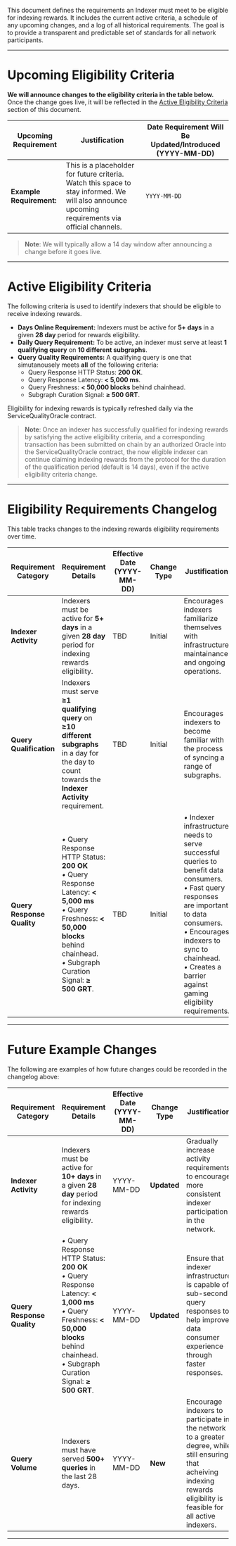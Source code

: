 This document defines the requirements an Indexer must meet to be eligible for indexing rewards. It includes the current active criteria, a schedule of any upcoming changes, and a log of all historical requirements. The goal is to provide a transparent and predictable set of standards for all network participants.

---

# Upcoming Eligibility Criteria

**We will announce changes to the eligibility criteria in the table below.** Once the change goes live, it will be reflected in the [Active Eligibility Criteria](https://github.com/graphprotocol/service-quality-oracle/blob/main/ELIGIBILITY_CRITERIA.md#active-eligibility-criteria) section of this document.

| Upcoming Requirement | Justification | Date Requirement Will Be Updated/Introduced (YYYY-MM-DD) |
|----------------------|---------------|----------------------------------------------------------|
| **Example Requirement:** | This is a placeholder for future criteria. Watch this space to stay informed. We will also announce upcoming requirements via official channels. | `YYYY-MM-DD` |

> **Note**:
> We will typically allow a 14 day window after announcing a change before it goes live.

---

# Active Eligibility Criteria

The following criteria is used to identify indexers that should be eligible to receive indexing rewards.

- **Days Online Requirement:** Indexers must be active for **5+ days** in a given **28 day** period for rewards eligibility.
- **Daily Query Requirement:** To be active, an indexer must serve at least **1 qualifying query** on **10 different subgraphs**.
- **Query Quality Requirements:** A qualifying query is one that simutanousely meets **all** of the following criteria:
  - Query Response HTTP Status: **200 OK**.
  - Query Response Latency: **< 5,000 ms**.
  - Query Freshness: **< 50,000 blocks** behind chainhead.
  - Subgraph Curation Signal: **≥ 500 GRT**.

Eligibility for indexing rewards is typically refreshed daily via the ServiceQualityOracle contract.

> **Note**:
> Once an indexer has successfully qualified for indexing rewards by satisfying the active eligibility criteria, and a corresponding transaction has been submitted on chain by an authorized Oracle into the ServiceQualityOracle contract, the now eligible indexer can continue claiming indexing rewards from the protocol for the duration of the qualification period (default is 14 days), even if the active eligibility criteria change.

---

# Eligibility Requirements Changelog

This table tracks changes to the indexing rewards eligibility requirements over time.

| Requirement Category | Requirement Details | Effective Date (YYYY-MM-DD) | Change Type | Justification | Notes |
|----------------------|---------------------|-----------------------------|-------------|---------------|-------|
| **Indexer Activity** | Indexers must be active for **5+ days** in a given **28 day** period for indexing rewards eligibility. | TBD | Initial | Encourages indexers familiarize themselves with infrastructure maintainance and ongoing operations. | Planned for Service Quality Oracle launch |
| **Query Qualification** | Indexers must serve **≥1 qualifying query** on **≥10 different subgraphs** in a day for the day to count towards the **Indexer Activity** requirement. | TBD | Initial | Encourages indexers to become familiar with the process of syncing a range of subgraphs. | Planned for Service Quality Oracle launch |
| **Query Response Quality** | *•* Query Response HTTP Status: **200 OK**<br>*•* Query Response Latency: **< 5,000 ms**<br>*•* Query Freshness: **< 50,000 blocks** behind chainhead.<br>*•* Subgraph Curation Signal: **≥ 500 GRT**. | TBD | Initial | *•* Indexer infrastructure needs to serve successful queries to benefit data consumers.<br>*•* Fast query responses are important to data consumers.<br>*•* Encourages indexers to sync to chainhead.<br>*•* Creates a barrier against gaming eligibility requirements. | Planned for Service Quality Oracle launch |

---

# Future Example Changes

The following are examples of how future changes could be recorded in the changelog above:

| Requirement Category | Requirement Details | Effective Date (YYYY-MM-DD) | Change Type | Justification | Notes |
|----------------------|---------------------|------------------------------|------------|---------------|-------|
| **Indexer Activity** | Indexers must be active for **10+ days** in a given **28 day** period for indexing rewards eligibility. | YYYY-MM-DD | **Updated** | Gradually increase activity requirements to encourage more consistent indexer participation in the network. | **Indexer Activity** increased to **10+ days** in a given 28 day period from **5+ days** in a given 28 day period |
| **Query Response Quality** | *•* Query Response HTTP Status: **200 OK**<br>*•* Query Response Latency: **< 1,000 ms**<br>*•* Query Freshness: **< 50,000 blocks** behind chainhead.<br>*•* Subgraph Curation Signal: **≥ 500 GRT**. | YYYY-MM-DD | **Updated** | Ensure that indexer infrastructure is capable of sub-second query responses to help improve data consumer experience through faster responses. | **Query Response Latency** tightened to **< 1,000 ms** from **< 5,000 ms**. Other query response quality requirements unchanged. |
| **Query Volume** | Indexers must have served **500+ queries** in the last 28 days. | YYYY-MM-DD | **New** | Encourage indexers to participate in the network to a greater degree, while still ensuring that acheiving indexing rewards eligibility is feasible for all active indexers. | New requirement added. |

---
